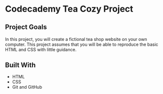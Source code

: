 # Codecademy Tea Cozy Project

## Project Goals

#### 
In this project, you will create a fictional tea shop website on your own computer. This project assumes that you will be able to reproduce the basic HTML and CSS with little guidance.

## Built With
* HTML
* CSS
* Git and GitHub
